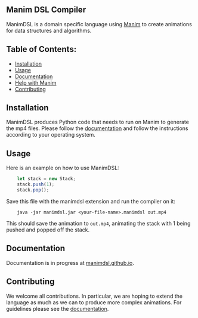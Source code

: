 ## Manim DSL Compiler

ManimDSL is a domain specific language using [Manim](https://github.com/3b1b/manim) to create animations for
data structures and algorithms.

## Table of Contents:
- [Installation](#installation)
- [Usage](#usage)
- [Documentation](#documentation)
- [Help with Manim](#help-with-manim)
- [Contributing](#contributing)

## Installation

ManimDSL produces Python code that needs to run on Manim to generate the mp4 files. Please  follow the
[documentation](https://manimce.readthedocs.io/en/latest/installation.html)
and follow the instructions according to your operating system.

## Usage

Here is an example on how to use ManimDSL:

```js
    let stack = new Stack;
    stack.push(1);
    stack.pop();
```

Save this file with the manimdsl extension and run the compiler on it:

```
    java -jar manimdsl.jar <your-file-name>.manimdsl out.mp4
```

This should save the animation to `out.mp4`, animating the stack with 1 being pushed and popped off the stack.


## Documentation
Documentation is in progress at [manimdsl.github.io](https://manimdsl.github.io/).

## Contributing
We welcome all contributions. In particular, we are hoping to extend the language as much as we can to produce more complex animations. For guidelines please see the
[documentation](https://manimdsl.github.io).

